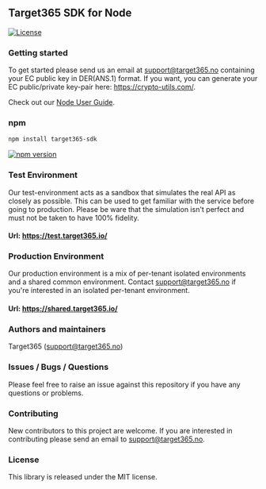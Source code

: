 ## Target365 SDK for Node
[![License](https://img.shields.io/github/license/Target365/sdk-for-node.svg?style=flat)](https://opensource.org/licenses/MIT)

### Getting started
To get started please send us an email at <support@target365.no> containing your EC public key in DER(ANS.1) format.
If you want, you can generate your EC public/private key-pair here: <https://crypto-utils.com/>.

Check out our [Node User Guide](USERGUIDE.md).

### npm
```Xml
npm install target365-sdk
```
[![npm version](https://badge.fury.io/js/target365-sdk.svg)](https://www.npmjs.com/package/target365-sdk)

### Test Environment
Our test-environment acts as a sandbox that simulates the real API as closely as possible. This can be used to get familiar with the service before going to production. Please be ware that the simulation isn't perfect and must not be taken to have 100% fidelity.

#### Url: https://test.target365.io/

### Production Environment
Our production environment is a mix of per-tenant isolated environments and a shared common environment. Contact <support@target365.no> if you're interested in an isolated per-tenant environment.

#### Url: https://shared.target365.io/

### Authors and maintainers
Target365 (<support@target365.no>)

### Issues / Bugs / Questions
Please feel free to raise an issue against this repository if you have any questions or problems.

### Contributing
New contributors to this project are welcome. If you are interested in contributing please
send an email to support@target365.no.

### License
This library is released under the MIT license.
